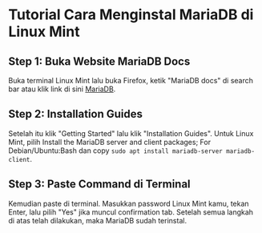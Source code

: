 # Tutorial Cara Menginstal MariaDB di Linux Mint
## Step 1: Buka Website MariaDB Docs
Buka terminal Linux Mint lalu buka Firefox, ketik "MariaDB docs" di search bar atau klik link di sini [MariaDB](https://mariadb.com/docs). 
## Step 2: Installation Guides
Setelah itu klik "Getting Started" lalu klik "Installation Guides". Untuk Linux Mint, pilih Install the MariaDB server and client packages; For Debian/Ubuntu:Bash dan copy `sudo apt install mariadb-server mariadb-client`.
## Step 3: Paste Command di Terminal
Kemudian paste di terminal. Masukkan password Linux Mint kamu, tekan Enter, lalu pilih "Yes" jika muncul confirmation tab. Setelah semua langkah di atas telah dilakukan, maka MariaDB sudah terinstal.
